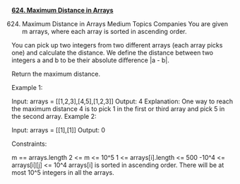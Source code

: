[**624. Maximum Distance in Arrays**](https://leetcode.com/problems/maximum-distance-in-arrays)

624. Maximum Distance in Arrays
     Medium
     Topics
     Companies
     You are given m arrays, where each array is sorted in ascending order.

You can pick up two integers from two different arrays (each array picks one) and calculate the distance. We define the distance between two integers a and b to be their absolute difference |a - b|.

Return the maximum distance.



Example 1:

Input: arrays = [[1,2,3],[4,5],[1,2,3]]
Output: 4
Explanation: One way to reach the maximum distance 4 is to pick 1 in the first or third array and pick 5 in the second array.
Example 2:

Input: arrays = [[1],[1]]
Output: 0


Constraints:

m == arrays.length
2 <= m <= 10^5
1 <= arrays[i].length <= 500
-10^4 <= arrays[i][j] <= 10^4
arrays[i] is sorted in ascending order.
There will be at most 10^5 integers in all the arrays.